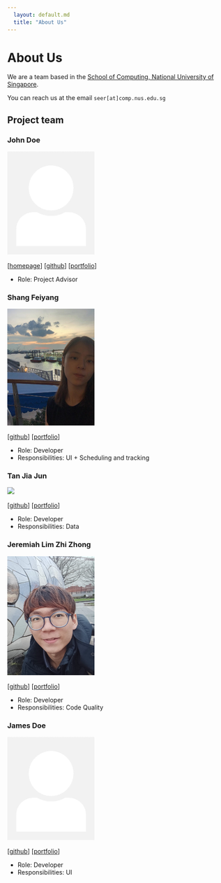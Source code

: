 ```yaml
---
  layout: default.md
  title: "About Us"
---
```


# About Us

We are a team based in the [School of Computing, National University of Singapore](http://www.comp.nus.edu.sg).

You can reach us at the email `seer[at]comp.nus.edu.sg`

## Project team

### John Doe

<img src="images/johndoe.png" width="200px">

[[homepage](http://www.comp.nus.edu.sg/~damithch)]
[[github](https://github.com/johndoe)]
[[portfolio](team/johndoe.md)]

* Role: Project Advisor

### Shang Feiyang

<img src="images/fy17ohhh.png" width="200px">

[[github](http://github.com/fy17ohhh)]
[[portfolio](team/fy17ohhh.md)]

* Role: Developer
* Responsibilities: UI + Scheduling and tracking

### Tan Jia Jun

<img src="images/tanjiajun.png" width="200px">

[[github](https://github.com/tanjiajiajun)] [[portfolio](team/jiajun.md)]

* Role: Developer
* Responsibilities: Data

### Jeremiah Lim Zhi Zhong

<img src="images/jeremiahlzz.png" width="200px">

[[github](http://github.com/jeremiahlzz)]
[[portfolio](team/jeremiah.md)]

* Role: Developer
* Responsibilities: Code Quality

### James Doe

<img src="images/johndoe.png" width="200px">

[[github](http://github.com/johndoe)]
[[portfolio](team/johndoe.md)]

* Role: Developer
* Responsibilities: UI
